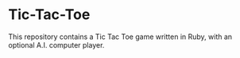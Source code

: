 # Tic-Tac-Toe
This repository contains a Tic Tac Toe game written in Ruby, with an optional A.I. computer player.

